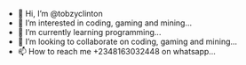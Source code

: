 - 👋 Hi, I’m @tobzyclinton
- 👀 I’m interested in coding, gaming and mining...
- 🌱 I’m currently learning programming...
- 💞️ I’m looking to collaborate on coding, gaming and mining...
- 📫 How to reach me +2348163032448 on whatsapp...

<!---
tobzyclinton/tobzyclinton is a ✨ special ✨ repository because its `README.md` (this file) appears on your GitHub profile.
You can click the Preview link to take a look at your changes.
--->
